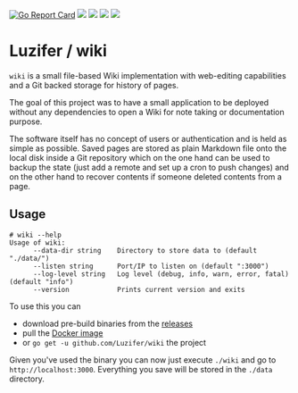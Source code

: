 [![Go Report Card](https://goreportcard.com/badge/github.com/Luzifer/wiki)](https://goreportcard.com/report/github.com/Luzifer/wiki)
![](https://badges.fyi/github/license/Luzifer/wiki)
![](https://badges.fyi/github/downloads/Luzifer/wiki)
![](https://badges.fyi/github/latest-release/Luzifer/wiki)
![](https://knut.in/project-status/wiki)

# Luzifer / wiki

`wiki` is a small file-based Wiki implementation with web-editing capabilities and a Git backed storage for history of pages.

The goal of this project was to have a small application to be deployed without any dependencies to open a Wiki for note taking or documentation purpose. 

The software itself has no concept of users or authentication and is held as simple as possible. Saved pages are stored as plain Markdown file onto the local disk inside a Git repository which on the one hand can be used to backup the state (just add a remote and set up a cron to push changes) and on the other hand to recover contents if someone deleted contents from a page.

## Usage

```console
# wiki --help
Usage of wiki:
      --data-dir string    Directory to store data to (default "./data/")
      --listen string      Port/IP to listen on (default ":3000")
      --log-level string   Log level (debug, info, warn, error, fatal) (default "info")
      --version            Prints current version and exits
```

To use this you can
- download pre-build binaries from the [releases](https://github.com/Luzifer/wiki/releases)
- pull the [Docker image](https://hub.docker.com/r/luzifer/wiki)
- or `go get -u github.com/Luzifer/wiki` the project

Given you've used the binary you can now just execute `./wiki` and go to `http://localhost:3000`. Everything you save will be stored in the `./data` directory.

